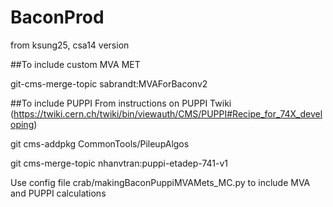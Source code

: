# BaconProd
from ksung25, csa14 version


##To include custom MVA MET


  git-cms-merge-topic sabrandt:MVAForBaconv2
  
##To include PUPPI
  From instructions on PUPPI Twiki (https://twiki.cern.ch/twiki/bin/viewauth/CMS/PUPPI#Recipe_for_74X_developing)
  
  
  git cms-addpkg CommonTools/PileupAlgos
  
  
  git cms-merge-topic nhanvtran:puppi-etadep-741-v1
  
  
  
Use config file crab/makingBaconPuppiMVAMets_MC.py to include MVA and PUPPI calculations
